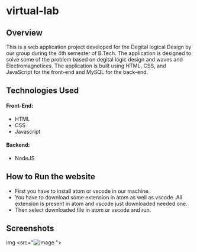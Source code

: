 # virtual-lab

## Overview

This is a web application project developed for the Degital logical Design by our group during the 4th semester of B.Tech.
The application is designed to solve some of the problem based on degital logic design and waves and Electromagnetices. 
The application is built using HTML, CSS, and JavaScript for the front-end and MySQL for the back-end.


 ## Technologies Used

#### Front-End:

* HTML
* CSS
* Javascript

#### Backend:

* NodeJS

## How to Run the website

* First you have to install atom or vscode in our machine.
* You have to download some extension in atom as well as vscode .All extension is present in atom and vscode just downloaded needed one.
* Then select downloaded file in atom or vscode and run.

## Screenshots
img <src="![image](https://github.com/Akash8292/virtual-lab/assets/97883391/b8be3415-3806-41ed-81a3-153a9377cc85) ">


